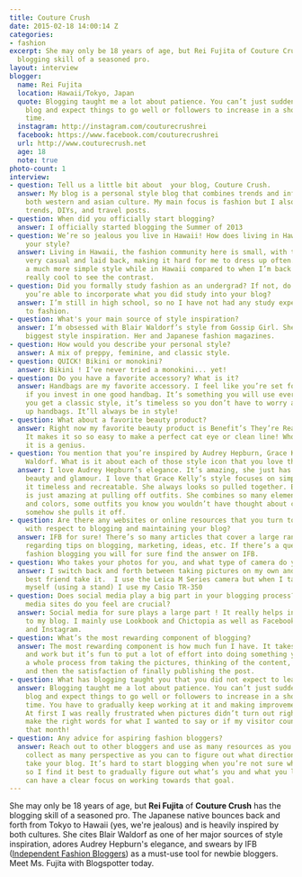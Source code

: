 ```yaml
---
title: Couture Crush
date: 2015-02-18 14:00:14 Z
categories:
- fashion
excerpt: She may only be 18 years of age, but Rei Fujita of Couture Crush has the
  blogging skill of a seasoned pro.
layout: interview
blogger:
  name: Rei Fujita
  location: Hawaii/Tokyo, Japan
  quote: Blogging taught me a lot about patience. You can’t just suddenly start a
    blog and expect things to go well or followers to increase in a short amount of
    time.
  instagram: http://instagram.com/couturecrushrei
  facebook: https://www.facebook.com/couturecrushrei
  url: http://www.couturecrush.net
  age: 18
  note: true
photo-count: 1
interview:
- question: Tell us a little bit about  your blog, Couture Crush.
  answer: My blog is a personal style blog that combines trends and influences from
    both western and asian culture. My main focus is fashion but I also do beauty
    trends, DIYs, and travel posts.
- question: When did you officially start blogging?
  answer: I officially started blogging the Summer of 2013
- question: We’re so jealous you live in Hawaii! How does living in Hawaii influence
    your style?
  answer: Living in Hawaii, the fashion community here is small, with the style being
    very casual and laid back, making it hard for me to dress up often. I always have
    a much more simple style while in Hawaii compared to when I’m back in Japan. It’s
    really cool to see the contrast.
- question: Did you formally study fashion as an undergrad? If not, do you find that
    you’re able to incorporate what you did study into your blog?
  answer: I’m still in high school, so no I have not had any study experience in regards
    to fashion.
- question: What's your main source of style inspiration?
  answer: I’m obsessed with Blair Waldorf’s style from Gossip Girl. She has been my
    biggest style inspiration. Her and Japanese fashion magazines.
- question: How would you describe your personal style?
  answer: A mix of preppy, feminine, and classic style.
- question: QUICK! Bikini or monokini?
  answer: Bikini ! I’ve never tried a monokini... yet!
- question: Do you have a favorite accessory? What is it?
  answer: Handbags are my favorite accessory. I feel like you’re set for anything
    if you invest in one good handbag. It’s something you will use everyday and if
    you get a classic style, it’s timeless so you don’t have to worry about switching
    up handbags. It’ll always be in style!
- question: What about a favorite beauty product?
  answer: Right now my favorite beauty product is Benefit’s They’re Real Push up liner!
    It makes it so so easy to make a perfect cat eye or clean line! Who ever invented
    it is a genius.
- question: You mention that you’re inspired by Audrey Hepburn, Grace Kelly, and Blair
    Waldorf. What is it about each of those style icon that you love the most?
  answer: I love Audrey Hepburn’s elegance. It’s amazing, she just has this natural
    beauty and glamour. I love that Grace Kelly’s style focuses on simplicity making
    it timeless and recreatable. She always looks so pulled together. Blair Waldorf
    is just amazing at pulling off outfits. She combines so many elements, patterns,
    and colors, some outfits you know you wouldn’t have thought about combining, but
    somehow she pulls it off.
- question: Are there any websites or online resources that you turn to for guidance
    with respect to blogging and maintaining your blog?
  answer: IFB for sure! There’s so many articles that cover a large range of topics
    regarding tips on blogging, marketing, ideas, etc. If there’s a question about
    fashion blogging you will for sure find the answer on IFB.
- question: Who takes your photos for you, and what type of camera do you use?
  answer: I switch back and forth between taking pictures on my own and having my
    best friend take it.  I use the Leica M Series camera but when I take the pictures
    myself (using a stand) I use my Casio TR-350
- question: Does social media play a big part in your blogging process? Which social
    media sites do you feel are crucial?
  answer: Social media for sure plays a large part ! It really helps in driving traffic
    to my blog. I mainly use Lookbook and Chictopia as well as Facebook, Bloglovin,
    and Instagram.
- question: What’s the most rewarding component of blogging?
  answer: The most rewarding component is how much fun I have. It takes a lot of time
    and work but it’s fun to put a lot of effort into doing something you love. It’s
    a whole process from taking the pictures, thinking of the content, the editing,
    and then the satisfaction of finally publishing the post.
- question: What has blogging taught you that you did not expect to learn?
  answer: Blogging taught me a lot about patience. You can’t just suddenly start a
    blog and expect things to go well or followers to increase in a short amount of
    time. You have to gradually keep working at it and making improvements everyday.
    At first I was really frustrated when pictures didn’t turn out right, or I couldn’t
    make the right words for what I wanted to say or if my visitor counts were down
    that month!
- question: Any advice for aspiring fashion bloggers?
  answer: Reach out to other bloggers and use as many resources as you can! Try to
    collect as many perspective as you can to figure out what direction you want to
    take your blog. It’s hard to start blogging when you’re not sure what you’re doing,
    so I find it best to gradually figure out what’s you and what you like so you
    can have a clear focus on working towards that goal.
---
```


She may only be 18 years of age, but **Rei Fujita** of **Couture Crush** has the blogging skill of a seasoned pro. The Japanese native bounces back and forth from Tokyo to Hawaii (yes, we're jealous) and is heavily inspired by both cultures. She cites Blair Waldorf as one of her major sources of style inspiration, adores Audrey Hepburn's elegance, and swears by IFB ([Independent Fashion Bloggers](http://heartifb.com/)) as a must-use tool for newbie bloggers. Meet Ms. Fujita with Blogspotter today.